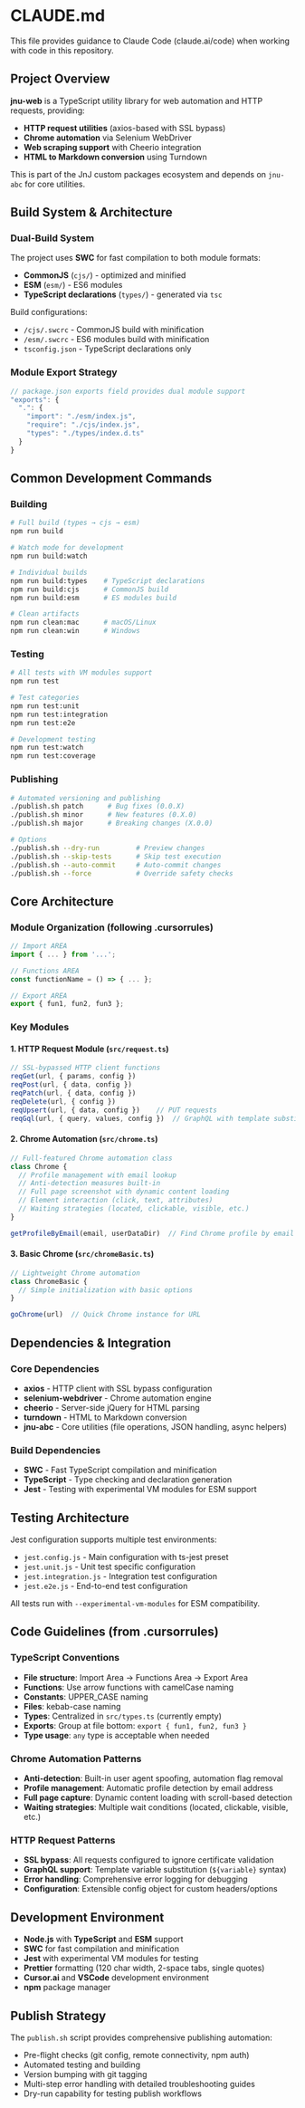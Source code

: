 # CLAUDE.md

This file provides guidance to Claude Code (claude.ai/code) when working with code in this repository.

## Project Overview

**jnu-web** is a TypeScript utility library for web automation and HTTP requests, providing:
- **HTTP request utilities** (axios-based with SSL bypass)
- **Chrome automation** via Selenium WebDriver
- **Web scraping support** with Cheerio integration
- **HTML to Markdown conversion** using Turndown

This is part of the JnJ custom packages ecosystem and depends on `jnu-abc` for core utilities.

## Build System & Architecture

### Dual-Build System
The project uses **SWC** for fast compilation to both module formats:
- **CommonJS** (`cjs/`) - optimized and minified
- **ESM** (`esm/`) - ES6 modules
- **TypeScript declarations** (`types/`) - generated via `tsc`

Build configurations:
- `/cjs/.swcrc` - CommonJS build with minification
- `/esm/.swcrc` - ES6 modules build with minification
- `tsconfig.json` - TypeScript declarations only

### Module Export Strategy
```javascript
// package.json exports field provides dual module support
"exports": {
  ".": {
    "import": "./esm/index.js",
    "require": "./cjs/index.js",
    "types": "./types/index.d.ts"
  }
}
```

## Common Development Commands

### Building
```bash
# Full build (types → cjs → esm)
npm run build

# Watch mode for development
npm run build:watch

# Individual builds
npm run build:types    # TypeScript declarations
npm run build:cjs      # CommonJS build
npm run build:esm      # ES modules build

# Clean artifacts
npm run clean:mac      # macOS/Linux
npm run clean:win      # Windows
```

### Testing
```bash
# All tests with VM modules support
npm run test

# Test categories
npm run test:unit
npm run test:integration
npm run test:e2e

# Development testing
npm run test:watch
npm run test:coverage
```

### Publishing
```bash
# Automated versioning and publishing
./publish.sh patch      # Bug fixes (0.0.X)
./publish.sh minor      # New features (0.X.0)
./publish.sh major      # Breaking changes (X.0.0)

# Options
./publish.sh --dry-run         # Preview changes
./publish.sh --skip-tests      # Skip test execution
./publish.sh --auto-commit     # Auto-commit changes
./publish.sh --force           # Override safety checks
```

## Core Architecture

### Module Organization (following .cursorrules)
```typescript
// Import AREA
import { ... } from '...';

// Functions AREA
const functionName = () => { ... };

// Export AREA
export { fun1, fun2, fun3 };
```

### Key Modules

#### 1. HTTP Request Module (`src/request.ts`)
```typescript
// SSL-bypassed HTTP client functions
reqGet(url, { params, config })
reqPost(url, { data, config })
reqPatch(url, { data, config })
reqDelete(url, { config })
reqUpsert(url, { data, config })    // PUT requests
reqGql(url, { query, values, config })  // GraphQL with template substitution
```

#### 2. Chrome Automation (`src/chrome.ts`)
```typescript
// Full-featured Chrome automation class
class Chrome {
  // Profile management with email lookup
  // Anti-detection measures built-in
  // Full page screenshot with dynamic content loading
  // Element interaction (click, text, attributes)
  // Waiting strategies (located, clickable, visible, etc.)
}

getProfileByEmail(email, userDataDir)  // Find Chrome profile by email
```

#### 3. Basic Chrome (`src/chromeBasic.ts`)
```typescript
// Lightweight Chrome automation
class ChromeBasic {
  // Simple initialization with basic options
}

goChrome(url)  // Quick Chrome instance for URL
```

## Dependencies & Integration

### Core Dependencies
- **axios** - HTTP client with SSL bypass configuration
- **selenium-webdriver** - Chrome automation engine
- **cheerio** - Server-side jQuery for HTML parsing
- **turndown** - HTML to Markdown conversion
- **jnu-abc** - Core utilities (file operations, JSON handling, async helpers)

### Build Dependencies
- **SWC** - Fast TypeScript compilation and minification
- **TypeScript** - Type checking and declaration generation
- **Jest** - Testing with experimental VM modules for ESM support

## Testing Architecture

Jest configuration supports multiple test environments:
- `jest.config.js` - Main configuration with ts-jest preset
- `jest.unit.js` - Unit test specific configuration
- `jest.integration.js` - Integration test configuration
- `jest.e2e.js` - End-to-end test configuration

All tests run with `--experimental-vm-modules` for ESM compatibility.

## Code Guidelines (from .cursorrules)

### TypeScript Conventions
- **File structure**: Import Area → Functions Area → Export Area
- **Functions**: Use arrow functions with camelCase naming
- **Constants**: UPPER_CASE naming
- **Files**: kebab-case naming
- **Types**: Centralized in `src/types.ts` (currently empty)
- **Exports**: Group at file bottom: `export { fun1, fun2, fun3 }`
- **Type usage**: `any` type is acceptable when needed

### Chrome Automation Patterns
- **Anti-detection**: Built-in user agent spoofing, automation flag removal
- **Profile management**: Automatic profile detection by email address
- **Full page capture**: Dynamic content loading with scroll-based detection
- **Waiting strategies**: Multiple wait conditions (located, clickable, visible, etc.)

### HTTP Request Patterns
- **SSL bypass**: All requests configured to ignore certificate validation
- **GraphQL support**: Template variable substitution (`${variable}` syntax)
- **Error handling**: Comprehensive error logging for debugging
- **Configuration**: Extensible config object for custom headers/options

## Development Environment

- **Node.js** with **TypeScript** and **ESM** support
- **SWC** for fast compilation and minification
- **Jest** with experimental VM modules for testing
- **Prettier** formatting (120 char width, 2-space tabs, single quotes)
- **Cursor.ai** and **VSCode** development environment
- **npm** package manager

## Publish Strategy

The `publish.sh` script provides comprehensive publishing automation:
- Pre-flight checks (git config, remote connectivity, npm auth)
- Automated testing and building
- Version bumping with git tagging
- Multi-step error handling with detailed troubleshooting guides
- Dry-run capability for testing publish workflows